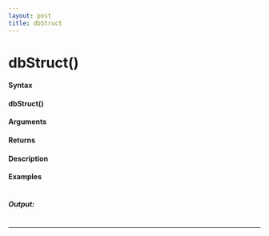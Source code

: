```yaml
---
layout: post
title: dbStruct
---
```


# dbStruct()


#### Syntax

#### dbStruct()

#### Arguments

#### Returns

#### Description

#### Examples

```

```

##### Output:

```

```

---